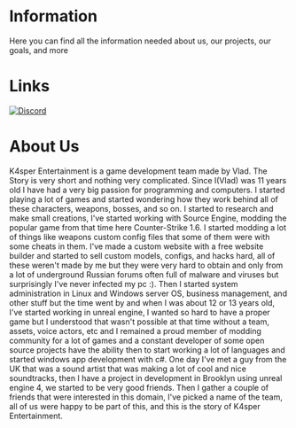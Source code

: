 # Information
Here you can find all the information needed about us, our projects, our goals, and more

# Links
[![Discord](https://discordapp.com/api/guilds/919289477871042580/embed.png?style=shield)](https://discord.gg/56AVvNKegN)

# About Us
K4sper Entertainment is a game development team made by Vlad. The Story is very short and nothing very complicated. Since I(Vlad) was 11 years old I have had a very big passion for programming and computers. I started playing a lot of games and started wondering how they work behind all of these characters, weapons, bosses, and so on. I started to research and make small creations, I've started working with Source Engine, modding the popular game from that time here Counter-Strike 1.6. I started modding a lot of things like weapons custom config files that some of them were with some cheats in them. I've made a custom website with a free website builder and started to sell custom models, configs, and hacks hard, all of these weren't made by me but they were very hard to obtain and only from a lot of underground Russian forums often full of malware and viruses but surprisingly I've never infected my pc :). Then I started system administration in Linux and Windows server OS, business management, and other stuff but the time went by and when I was about 12 or 13 years old, I've started working in unreal engine, I wanted so hard to have a proper game but I understood that wasn't possible at that time without a team, assets, voice actors, etc and I remained a proud member of modding community for a lot of games and a constant developer of some open source projects have the ability then to start working a lot of languages and started windows app development with c#. One day I've met a guy from the UK that was a sound artist that was making a lot of cool and nice soundtracks, then I have a project in development in Brooklyn using unreal engine 4, we started to be very good friends. Then I gather a couple of friends that were interested in this domain, I've picked a name of the team, all of us were happy to be part of this, and this is the story of K4sper Entertainment.


